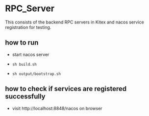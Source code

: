 # RPC_Server

This consists of the backend RPC servers in Kitex and nacos service registration for testing.

## how to run
* start nacos server

* `sh build.sh`

* `sh output/bootstrap.sh`

## how to check if services are registered successfully
* visit http://localhost:8848/nacos on browser
